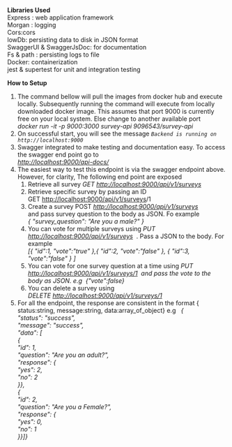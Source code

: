 <p><strong>Libraries Used</strong><br />Express : web application framework<br />Morgan : logging<br />Cors:cors<br />lowDb: persisting data to disk in JSON format<br />SwaggerUI &amp; SwaggerJsDoc: for documentation<br />Fs &amp; path : persisting logs to file<br />Docker: containerization<br />jest &amp; supertest for unit and integration testing</p>
<p><strong>How to Setup</strong></p>
<ol>
<li>The command bellow will pull the images from docker hub and execute locally. Subsequently running the command will execute from locally downloaded docker image. This assumes that port 9000 is currently free on your local system. Else change to another available port<br /><em>docker run -it -p 9000:3000 survey-api 9096543/survey-api</em></li>
<li>On successful start, you will see the message&nbsp;<em><code>Backend is running on http://localhost:9000</code></em></li>
<li>Swagger integrated to make testing and documentation easy. To access the swagger end point go to<br /><em><a href="http://localhost:9000/api-docs/" rel="nofollow">http://localhost:9000/api-docs/</a></em></li>
<li>The easiest way to test this endpoint is via the swagger endpoint above. However, for clarity, The following end point are exposed
<ol>
<li>Retrieve all survey <em>GET&nbsp;<a href="http://localhost:9000/api/v1/surveys" rel="nofollow">http://localhost:9000/api/v1/surveys</a></em></li>
<li>Retrieve specific survey by passing an ID GET&nbsp;<a href="http://localhost:9000/api/v1/surveys" rel="nofollow">http://localhost:9000/api/v1/surveys</a>/1</li>
<li>Create a survey POST <em><a href="http://localhost:3000/api/v1/surveys" rel="nofollow">http://localhost:9000/api/v1/surveys</a></em><br />and pass survey question to the body as JSON. Fo example<br /><em>{ "survey_question": "Are you a male?" }</em></li>
<li>You can vote for multiple surveys using <em>PUT <a href="http://localhost:3000/api/v1/surveys" rel="nofollow">http://localhost:9000/api/v1/surveys</a></em>&nbsp; . Pass a JSON to the body. For example<br /><em>[{ "id":1, "vote":"true" },{ "id":2, "vote":"false" }, { "id":3, "vote":"false" } ]</em></li>
<li>You can vote for one survey question at a time using <em>PUT <a href="http://localhost:9000/api/v1/surveys/1">http://localhost:9000/api/v1/surveys/1</a></em><em>&nbsp; and pass the vote to the body as JSON. e.g&nbsp; {"vote":false}</em></li>
<li>You can delete a survey using<em> DELETE</em><em>&nbsp;<a href="http://localhost:9000/api/v1/surveys/1">http://localhost:9000/api/v1/surveys/1</a></em><em>&nbsp;</em></li>
</ol>
</li>
<li>For all the endpoint, the response are consistent in the format { status:string, message:string, data:array_of_object} e.g&nbsp; &nbsp;<em>{</em><br /><em>"status": "success",</em><br /><em>"message": "success",</em><br /><em>"data": [</em><br /><em>{</em><br /><em>"id": 1,</em><br /><em>"question": "Are you an adult?",</em><br /><em>"response": {</em><br /><em>"yes": 2,</em><br /><em>"no": 2</em><br /><em>}</em><em>},</em><br /><em>{</em><br /><em>"id": 2,</em><br /><em>"question": "Are you a Female?",</em><br /><em>"response": {</em><br /><em>"yes": 0,</em><br /><em>"no": 1</em><br /><em>}</em><em>}</em><em>]</em><em>}</em></li>
</ol>
